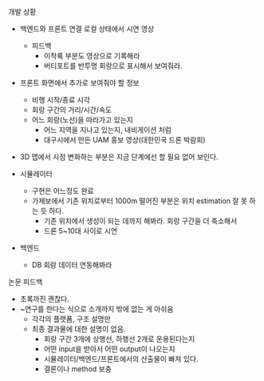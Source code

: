 개발 상황

- 백엔드와 프론트 연결 로컬 상태에서 시연 영상
  - 피드백
    - 이착륙 부분도 영상으로 기록해라
    - 버티포트를 반투명 회랑으로 표시해서 보여줘라.
- 프론트 화면에서 추가로 보여줘야 할 정보
  - 비행 시작/종료 시각
  - 회랑 구간의 거리/시간/속도
  - 어느 회랑(노선)을 따라가고 있는지
    - 어느 지역을 지나고 있는지, 내비게이션 처럼
    - 대구시에서 만든 UAM 홍보 영상(대한민국 드론 박람회)
- 3D 맵에서 시점 변화하는 부분은 지금 단계에선 할 필요 없어 보인다.

- 시뮬레이터
  - 구현은 어느정도 완료
  - 가제보에서 기존 위치로부터 1000m 떨어진 부분은 위치 estimation 잘 못 하는 듯 하다.
    - 기존 위치에서 생성이 되는 데까지 해봐라. 회랑 구간을 더 축소해서
    - 드론 5~10대 사이로 시연
- 백엔드
  - DB 회랑 데이터 연동해봐라

논문 피드백

- 초록까진 괜찮다.
- ~연구를 한다는 식으로 소개까지 밖에 없는 게 아쉬움
  - 각각의 플랫폼, 구조 설명만
  - 최종 결과물에 대한 설명이 없음.
    - 회랑 구간 3개에 상행선, 하행선 2개로 운용된다는지
    - 어떤 input을 받아서 어떤 output이 나오는지
    - 시뮬레이터/백엔드/프론트에서의 산출물이 빠져 있다.
    - 결론이나 method 보충
